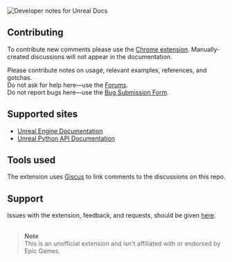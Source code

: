 ![Developer notes for Unreal Docs](https://user-images.githubusercontent.com/21963717/177727103-a30096ac-f19a-490e-8674-1641ed2ca6db.png)

## Contributing
To contribute new comments please use the [Chrome extension](https://chrome.google.com/webstore/detail/fchdfdnnpkphopmdaochdfnmcahndmnb). Manually-created discussions will not appear in the documentation.
 
Please contribute notes on usage, relevant examples, references, and gotchas.  
Do not ask for help here—use the [Forums](https://forums.unrealengine.com).  
Do not report bugs here—use the [Bug Submission Form](https://www.unrealengine.com/en-US/support/report-a-bug).

## Supported sites
- [Unreal Engine Documentation](https://docs.unrealengine.com)
- [Unreal Python API Documentation](https://docs.unrealengine.com/PythonAPI/)

## Tools used
The extension uses [Giscus](https://github.com/giscus/giscus) to link comments to the discussions on this repo.

## Support
Issues with the extension, feedback, and requests, should be given [here](https://github.com/orgs/Developer-Notes-Extension/discussions).
<br><br>

> **Note**  
> This is an unofficial extension and isn't affiliated with or endorsed by Epic Games.
